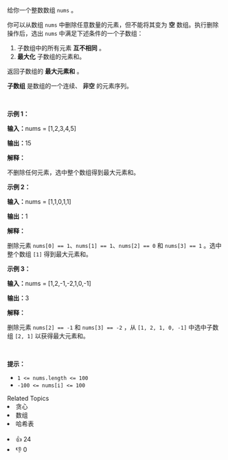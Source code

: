 <p>给你一个整数数组&nbsp;<code>nums</code>&nbsp;。</p>

<p>你可以从数组 <code>nums</code> 中删除任意数量的元素，但不能将其变为 <strong>空</strong> 数组。执行删除操作后，选出&nbsp;<code>nums</code>&nbsp;中满足下述条件的一个子数组：</p>

<ol> 
 <li>子数组中的所有元素 <strong>互不相同</strong> 。</li> 
 <li><strong>最大化</strong> 子数组的元素和。</li> 
</ol>

<p>返回子数组的 <strong>最大元素和</strong> 。</p> 
<strong>子数组</strong> 是数组的一个连续、
<strong>非空</strong> 的元素序列。

<p>&nbsp;</p>

<p><b>示例 1：</b></p>

<div class="example-block"> 
 <p><span class="example-io"><b>输入：</b>nums = [1,2,3,4,5]</span></p> 
</div>

<p><span class="example-io"><b>输出：</b>15</span></p>

<p><b>解释：</b></p>

<p>不删除任何元素，选中整个数组得到最大元素和。</p>

<p><b>示例 2：</b></p>

<div class="example-block"> 
 <p><span class="example-io"><b>输入：</b></span><span class="example-io">nums = [1,1,0,1,1]</span></p> 
</div>

<p><span class="example-io"><b>输出：</b></span>1</p>

<p><b>解释：</b></p>

<p>删除元素&nbsp;<code>nums[0] == 1</code>、<code>nums[1] == 1</code>、<code>nums[2] == 0</code>&nbsp;和&nbsp;<code>nums[3] == 1</code>&nbsp;。选中整个数组&nbsp;<code>[1]</code>&nbsp;得到最大元素和。</p>

<p><b>示例 3：</b></p>

<div class="example-block"> 
 <p><span class="example-io"><b>输入：</b></span><span class="example-io">nums = [1,2,-1,-2,1,0,-1]</span></p> 
</div>

<p><span class="example-io"><b>输出：</b></span>3</p>

<p><b>解释：</b></p>

<p>删除元素&nbsp;<code>nums[2] == -1</code>&nbsp;和&nbsp;<code>nums[3] == -2</code>&nbsp;，从&nbsp;<code>[1, 2, 1, 0, -1]</code>&nbsp;中选中子数组&nbsp;<code>[2, 1]</code>&nbsp;以获得最大元素和。</p>

<p>&nbsp;</p>

<p><b>提示：</b></p>

<ul> 
 <li><code>1 &lt;= nums.length &lt;= 100</code></li> 
 <li><code>-100 &lt;= nums[i] &lt;= 100</code></li> 
</ul>

<div><div>Related Topics</div><div><li>贪心</li><li>数组</li><li>哈希表</li></div></div><br><div><li>👍 24</li><li>👎 0</li></div>